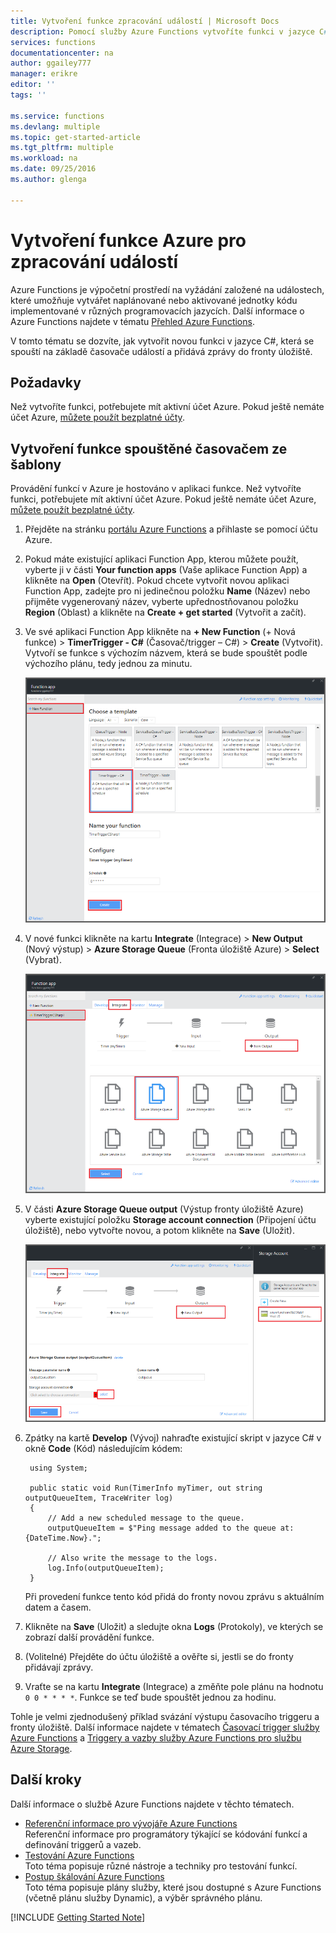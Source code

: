 ```yaml
---
title: Vytvoření funkce zpracování událostí | Microsoft Docs
description: Pomocí služby Azure Functions vytvoříte funkci v jazyce C#, která se spouští na základě časovače událostí.
services: functions
documentationcenter: na
author: ggailey777
manager: erikre
editor: ''
tags: ''

ms.service: functions
ms.devlang: multiple
ms.topic: get-started-article
ms.tgt_pltfrm: multiple
ms.workload: na
ms.date: 09/25/2016
ms.author: glenga

---
```

# Vytvoření funkce Azure pro zpracování událostí
Azure Functions je výpočetní prostředí na vyžádání založené na událostech, které umožňuje vytvářet naplánované nebo aktivované jednotky kódu implementované v různých programovacích jazycích. Další informace o Azure Functions najdete v tématu [Přehled Azure Functions](functions-overview.md).

V tomto tématu se dozvíte, jak vytvořit novou funkci v jazyce C#, která se spouští na základě časovače událostí a přidává zprávy do fronty úložiště. 

## Požadavky
Než vytvoříte funkci, potřebujete mít aktivní účet Azure. Pokud ještě nemáte účet Azure, [můžete použít bezplatné účty](https://azure.microsoft.com/free/).

## Vytvoření funkce spouštěné časovačem ze šablony
Provádění funkcí v Azure je hostováno v aplikaci funkce. Než vytvoříte funkci, potřebujete mít aktivní účet Azure. Pokud ještě nemáte účet Azure, [můžete použít bezplatné účty](https://azure.microsoft.com/free/). 

1. Přejděte na stránku [portálu Azure Functions](https://functions.azure.com/signin) a přihlaste se pomocí účtu Azure.
2. Pokud máte existující aplikaci Function App, kterou můžete použít, vyberte ji v části **Your function apps** (Vaše aplikace Function App) a klikněte na **Open** (Otevřít). Pokud chcete vytvořit novou aplikaci Function App, zadejte pro ni jedinečnou položku **Name** (Název) nebo přijměte vygenerovaný název, vyberte upřednostňovanou položku **Region** (Oblast) a klikněte na **Create + get started** (Vytvořit a začít). 
3. Ve své aplikaci Function App klikněte na **+ New Function** (+ Nová funkce) > **TimerTrigger - C#** (Časovač/trigger – C#) > **Create** (Vytvořit). Vytvoří se funkce s výchozím názvem, která se bude spouštět podle výchozího plánu, tedy jednou za minutu. 
   
    ![Vytvoření nové funkce aktivované pomocí časovače](./media/functions-create-an-event-processing-function/functions-create-new-timer-trigger.png)
4. V nové funkci klikněte na kartu **Integrate** (Integrace) > **New Output** (Nový výstup) > **Azure Storage Queue** (Fronta úložiště Azure) > **Select** (Vybrat).
   
    ![Vytvoření nové funkce aktivované pomocí časovače](./media/functions-create-an-event-processing-function/functions-create-storage-queue-output-binding.png)
5. V části **Azure Storage Queue output** (Výstup fronty úložiště Azure) vyberte existující položku **Storage account connection** (Připojení účtu úložiště), nebo vytvořte novou, a potom klikněte na **Save** (Uložit). 
   
    ![Vytvoření nové funkce aktivované pomocí časovače](./media/functions-create-an-event-processing-function/functions-create-storage-queue-output-binding-2.png)
6. Zpátky na kartě **Develop** (Vývoj) nahraďte existující skript v jazyce C# v okně **Code** (Kód) následujícím kódem:
   
        using System;
   
        public static void Run(TimerInfo myTimer, out string outputQueueItem, TraceWriter log)
        {
            // Add a new scheduled message to the queue.
            outputQueueItem = $"Ping message added to the queue at: {DateTime.Now}.";
   
            // Also write the message to the logs.
            log.Info(outputQueueItem);
        }
   
    Při provedení funkce tento kód přidá do fronty novou zprávu s aktuálním datem a časem.
7. Klikněte na **Save** (Uložit) a sledujte okna **Logs** (Protokoly), ve kterých se zobrazí další provádění funkce.
8. (Volitelné) Přejděte do účtu úložiště a ověřte si, jestli se do fronty přidávají zprávy.
9. Vraťte se na kartu **Integrate** (Integrace) a změňte pole plánu na hodnotu `0 0 * * * *`. Funkce se teď bude spouštět jednou za hodinu. 

Tohle je velmi zjednodušený příklad svázání výstupu časovacího triggeru a fronty úložiště. Další informace najdete v tématech [Časovací trigger služby Azure Functions](functions-bindings-timer.md) a [Triggery a vazby služby Azure Functions pro službu Azure Storage](functions-bindings-storage.md).

## Další kroky
Další informace o službě Azure Functions najdete v těchto tématech.

* [Referenční informace pro vývojáře Azure Functions](functions-reference.md)  
  Referenční informace pro programátory týkající se kódování funkcí a definování triggerů a vazeb.
* [Testování Azure Functions](functions-test-a-function.md)  
  Toto téma popisuje různé nástroje a techniky pro testování funkcí.
* [Postup škálování Azure Functions](functions-scale.md)  
  Toto téma popisuje plány služby, které jsou dostupné s Azure Functions (včetně plánu služby Dynamic), a výběr správného plánu.  

[!INCLUDE [Getting Started Note](../../includes/functions-get-help.md)]

<!--HONumber=Sep16_HO4-->


